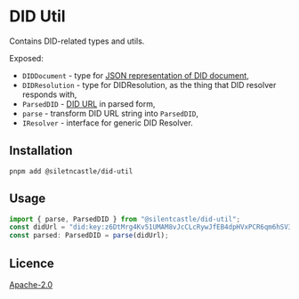 # DID Util

Contains DID-related types and utils.

Exposed:

- `DIDDocument` - type for [JSON representation of DID document](https://www.w3.org/TR/did-core/#json),
- `DIDResolution` - type for DIDResolution, as the thing that DID resolver responds with,
- `ParsedDID` - [DID URL](https://www.w3.org/TR/did-core/#did-url-syntax) in parsed form,
- `parse` - transform DID URL string into `ParsedDID`,
- `IResolver` - interface for generic DID Resolver.

## Installation

```
pnpm add @siletncastle/did-util
```

## Usage

```ts
import { parse, ParsedDID } from "@silentcastle/did-util";
const didUrl = "did:key:z6DtMrg4Kv51UMAM8vJcCLcRywJfEB4dpHVxPCR6qm6hSV3N";
const parsed: ParsedDID = parse(didUrl);
```

## Licence

[Apache-2.0](https://opensource.org/licenses/Apache-2.0)
